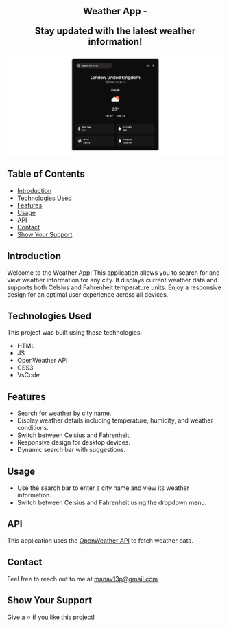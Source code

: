 <h2 align="center">
  Weather App - 
  <p>Stay updated with the latest weather information!</p>
</h2>

<div align="center">
  <img alt="Demo" src="Demo.png" />
</div>

## Table of Contents

- [Introduction](#introduction)
- [Technologies Used](#technologies-used)
- [Features](#features)
- [Usage](#Usage)
- [API](#api)
- [Contact](#contact)
- [Show Your Support](#show-your-support)

## Introduction

Welcome to the Weather App! This application allows you to search for and view weather information for any city. It displays current weather data and supports both Celsius and Fahrenheit temperature units. Enjoy a responsive design for an optimal user experience across all devices.

## Technologies Used

This project was built using these technologies:

- HTML
- JS
- OpenWeather API
- CSS3
- VsCode

## Features

- Search for weather by city name.
- Display weather details including temperature, humidity, and weather conditions.
- Switch between Celsius and Fahrenheit.
- Responsive design for desktop devices.
- Dynamic search bar with suggestions.

## Usage

- Use the search bar to enter a city name and view its weather information.
- Switch between Celsius and Fahrenheit using the dropdown menu.

## API

This application uses the [OpenWeather API](https://openweathermap.org/api) to fetch weather data.

## Contact

Feel free to reach out to me at [manav13p@gmail.com](mailto:manav13p@gmail.com) 

## Show Your Support

Give a ⭐ if you like this project!
